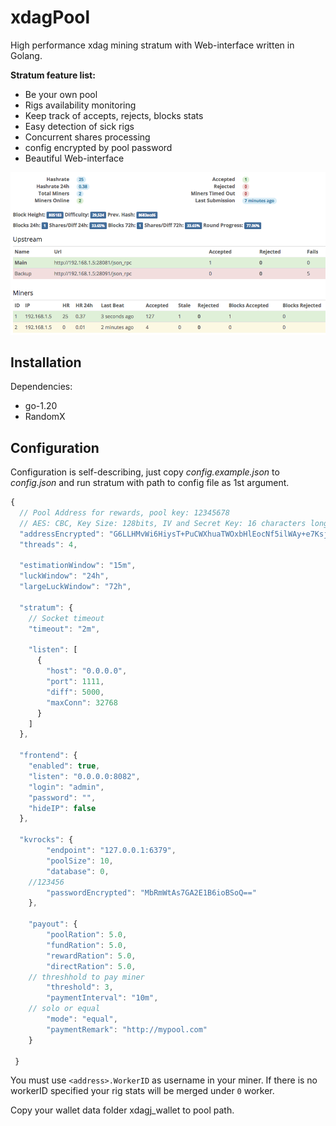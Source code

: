 # xdagPool

High performance xdag mining stratum with Web-interface written in Golang.

**Stratum feature list:**

* Be your own pool
* Rigs availability monitoring
* Keep track of accepts, rejects, blocks stats
* Easy detection of sick rigs
* Concurrent shares processing
* config encrypted by pool password
* Beautiful Web-interface

![](screenshot.png)

## Installation

Dependencies:

  * go-1.20
  * RandomX


<!-- ### Linux

Use Ubuntu 16.04 LTS.

    sudo apt-get install libssl-dev
    sudo apt-get install git cmake build-essential pkg-config libboost-all-dev libreadline-dev doxygen libsodium-dev libzmq5-dev
    sudo apt-get install liblmdb-dev libevent-dev libjson-c-dev uuid-dev

Use Ubuntu 18.04 LTS.

    sudo apt-get install libssl1.0-dev
    sudo apt-get install git cmake build-essential pkg-config libboost-all-dev libreadline-dev doxygen libsodium-dev libzmq5-dev 
    sudo apt-get install liblmdb-dev libevent-dev libjson-c-dev uuid-dev


Compile Monero source (with shared libraries option):

    git clone --recursive https://github.com/monero-project/monero.git
    cd monero
    git checkout tags/v0.17.0.0 -b v0.17.0.0
    cmake -DBUILD_SHARED_LIBS=1 -DMANUAL_SUBMODULES=1 .
    make

Install Golang and required packages:

    sudo apt install software-properties-common
    sudo add-apt-repository ppa:longsleep/golang-backports
    sudo apt-get update
    sudo apt-get install golang-go

Clone:

    git clone https://github.com/XDagger/xdagpool.git
    cd xmrpool

Build stratum:

    export MONERO_DIR=[path_of_monero] 
    cmake .
    make
    make -f Makefile_build_info

`MONERO_DIR=/path/to/monero` is optional, not needed if both `monero` and `xmrpool` is in the same directory like `/opt/src/`. By default make will search for monero libraries in `../monero`. You can just run `cmake .`.

### Mac OS X

Compile Monero source:

    git clone --recursive https://github.com/monero-project/monero.git
    cd monero
    git checkout tags/v0.17.0.0 -b v0.17.0.0
    cmake .
    make

Install Golang and required packages:

    brew update && brew install go

Clone stratum:

    git clone https://github.com/XDagger/xdagpool.git
    cd xmrpool

Build stratum:

    MONERO_DIR=[path_of_monero]  
    cmake .
    make
    make -f Makefile_build_info

### Running Stratum

    ./build/bin/xmrpool config.json

If you need to bind to privileged ports and don't want to run from `root`:

    sudo apt-get install libcap2-bin
    sudo setcap 'cap_net_bind_service=+ep' /path/to/xmrpool -->

## Configuration

Configuration is self-describing, just copy *config.example.json* to *config.json* and run stratum with path to config file as 1st argument.

```javascript
{
  // Pool Address for rewards, pool key: 12345678
  // AES: CBC, Key Size: 128bits, IV and Secret Key: 16 characters long( add '*' if length not enough)
  "addressEncrypted": "G6LLHMvWi6HiysT+PuCWXhuaTWOxbHlEocNf5ilWAy+e7KsjAGPVOu1PBgIxxeFD",
  "threads": 4,

  "estimationWindow": "15m",
  "luckWindow": "24h",
  "largeLuckWindow": "72h",

  "stratum": {
    // Socket timeout
    "timeout": "2m",

    "listen": [
      {
        "host": "0.0.0.0",
        "port": 1111,
        "diff": 5000,
        "maxConn": 32768
      }
    ]
  },

  "frontend": {
    "enabled": true,
    "listen": "0.0.0.0:8082",
    "login": "admin",
    "password": "",
    "hideIP": false
  },

  "kvrocks": {
		"endpoint": "127.0.0.1:6379",
		"poolSize": 10,
		"database": 0,
    //123456
		"passwordEncrypted": "MbRmWtAs7GA2E1B6ioBSoQ=="
	},

	"payout": {
		"poolRation": 5.0,
		"fundRation": 5.0,
		"rewardRation": 5.0,
		"directRation": 5.0,
    // threshhold to pay miner
		"threshold": 3,
		"paymentInterval": "10m",
    // solo or equal
		"mode": "equal",
		"paymentRemark": "http://mypool.com"
	}

 }
```

You must use ``<address>.WorkerID`` as username in your miner. If there is no workerID specified your rig stats will be merged under `0` worker. 

Copy your wallet data folder xdagj_wallet to pool path.
